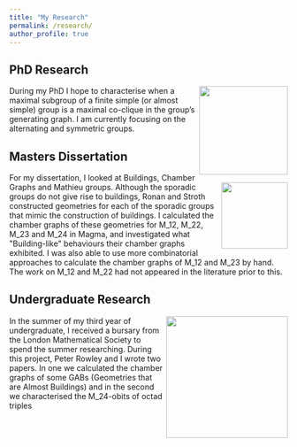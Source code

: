 ```yaml
---
title: "My Research"
permalink: /research/
author_profile: true
---
```


## PhD Research
<img align="right" src="https://veronicakelsey.github.io/images/VV.png" width="160">  During my PhD I hope to characterise when a maximal subgroup of a finite simple (or almost simple) group is a maximal co-clique in the group’s generating graph. I am currently focusing on the alternating and symmetric groups. 






## Masters Dissertation
For my dissertation, I looked at Buildings, Chamber Graphs and Mathieu groups. <img align="right" src="https://veronicakelsey.github.io/images/m12ink.png" width="120">  Although the sporadic groups do not give rise to buildings, Ronan and Stroth constructed geometries for each of the sporadic groups that mimic the construction of buildings. I calculated the chamber graphs of these geometries for M_12, M_22, M_23 and M_24 in Magma, and investigated what "Building-like" behaviours their chamber graphs exhibited. I was also able to use more combinatorial approaches to calculate the chamber graphs of M_12 and M_23 by hand. The work on M_12 and M_22 had not appeared in the literature prior to this. 



## Undergraduate Research
<img align="right" src="https://veronicakelsey.github.io/images/Labelled MOG.jpg" width="220">
In the summer of my third year of undergraduate, I received a bursary from the London Mathematical Society to spend the summer researching. During this project, Peter Rowley and I wrote two papers. In one we calculated the chamber graphs of some GABs (Geometries that are Almost Buildings) and in the second we characterised the M_24-obits of octad triples

